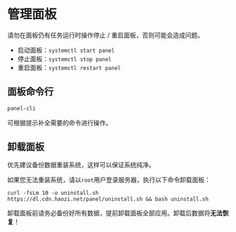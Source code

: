 # 管理面板

请勿在面板仍有任务运行时操作停止 / 重启面板，否则可能会造成问题。

* 启动面板：`systemctl start panel`
* 停止面板：`systemctl stop panel`
* 重启面板：`systemctl restart panel`

## 面板命令行

```bash
panel-cli
```

可根据提示补全需要的命令进行操作。

## 卸载面板

优先建议备份数据重装系统，这样可以保证系统纯净。

如果您无法重装系统，请以`root`用户登录服务器，执行以下命令卸载面板：

```shell
curl -fsLm 10 -o uninstall.sh https://dl.cdn.haozi.net/panel/uninstall.sh && bash uninstall.sh
```

卸载面板前请务必备份好所有数据，提前卸载面板全部应用。卸载后数据将**无法恢复**！
